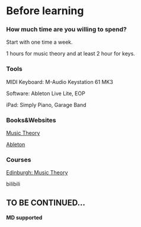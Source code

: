 # Before learning

### How much time are you willing to spend?

Start with one time a week.

1 hours for music theory and at least 2 hour for keys.


### Tools

MIDI Keyboard: M-Audio Keystation 61 MK3

Software: Ableton Live Lite, EOP

iPad: Simply Piano, Garage Band

### Books&Websites 

[Music Theory](https://www.musictheory.net/)

[Ableton](https://learningmusic.ableton.com/)


### Courses

[Edinburgh: Music Theory](https://www.coursera.org/learn/edinburgh-music-theory/home/welcome)

bilibili


## TO BE CONTINUED...
#### MD supported 
